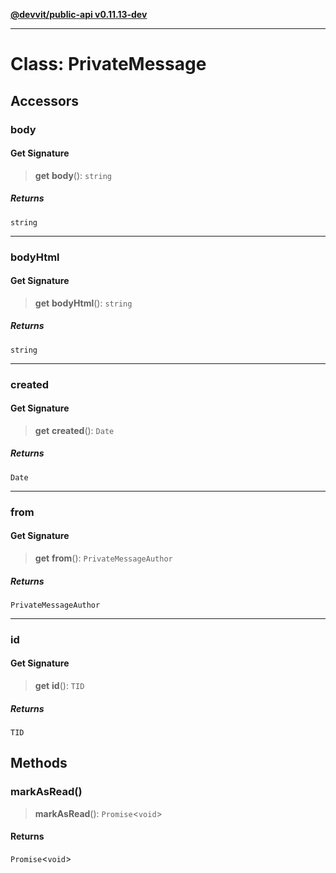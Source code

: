 [**@devvit/public-api v0.11.13-dev**](../../README.md)

---

# Class: PrivateMessage

## Accessors

<a id="body"></a>

### body

#### Get Signature

> **get** **body**(): `string`

##### Returns

`string`

---

<a id="bodyhtml"></a>

### bodyHtml

#### Get Signature

> **get** **bodyHtml**(): `string`

##### Returns

`string`

---

<a id="created"></a>

### created

#### Get Signature

> **get** **created**(): `Date`

##### Returns

`Date`

---

<a id="from"></a>

### from

#### Get Signature

> **get** **from**(): `PrivateMessageAuthor`

##### Returns

`PrivateMessageAuthor`

---

<a id="id"></a>

### id

#### Get Signature

> **get** **id**(): `TID`

##### Returns

`TID`

## Methods

<a id="markasread"></a>

### markAsRead()

> **markAsRead**(): `Promise`\<`void`\>

#### Returns

`Promise`\<`void`\>
